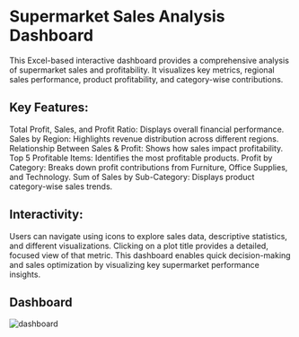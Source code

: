 # Supermarket Sales Analysis Dashboard
This Excel-based interactive dashboard provides a comprehensive analysis of supermarket sales and profitability. It visualizes key metrics, regional sales performance, product profitability, and category-wise contributions.

## Key Features:
Total Profit, Sales, and Profit Ratio: Displays overall financial performance.
Sales by Region: Highlights revenue distribution across different regions.
Relationship Between Sales & Profit: Shows how sales impact profitability.
Top 5 Profitable Items: Identifies the most profitable products.
Profit by Category: Breaks down profit contributions from Furniture, Office Supplies, and Technology.
Sum of Sales by Sub-Category: Displays product category-wise sales trends.

## Interactivity:
Users can navigate using icons to explore sales data, descriptive statistics, and different visualizations.
Clicking on a plot title provides a detailed, focused view of that metric.
This dashboard enables quick decision-making and sales optimization by visualizing key supermarket performance insights. 

## Dashboard

![dashboard](https://github.com/user-attachments/assets/028acd48-d0a5-4d49-862f-a3223afe9ef5)
